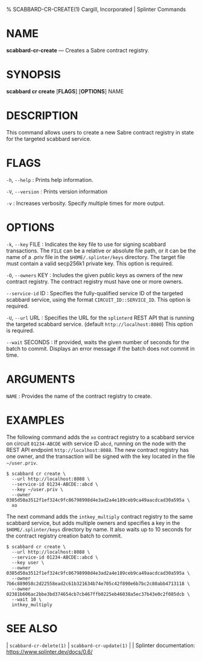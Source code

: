 % SCABBARD-CR-CREATE(1) Cargill, Incorporated | Splinter Commands
<!--
  Copyright 2018-2021 Cargill Incorporated
  Licensed under Creative Commons Attribution 4.0 International License
  https://creativecommons.org/licenses/by/4.0/
-->

NAME
====

**scabbard-cr-create** — Creates a Sabre contract registry.

SYNOPSIS
========

**scabbard cr create** \[**FLAGS**\] \[**OPTIONS**\] NAME

DESCRIPTION
===========
This command allows users to create a new Sabre contract registry in state for
the targeted scabbard service.

FLAGS
=====
`-h`, `--help`
: Prints help information.

`-V`, `--version`
: Prints version information

`-v`
: Increases verbosity. Specify multiple times for more output.

OPTIONS
=======
`-k`, `--key` FILE
: Indicates the key file to use for signing scabbard transactions. The `FILE`
  can be a relative or absolute file path, or it can be the name of a .priv file
  in the `$HOME/.splinter/keys` directory. The target file must contain a valid
  secp256k1 private key. This option is required.

`-O`, `--owners` KEY
: Includes the given public keys as owners of the new contract registry. The
  contract registry must have one or more owners.

`--service-id` ID
: Specifies the fully-qualified service ID of the targeted scabbard service,
  using the format `CIRCUIT_ID::SERVICE_ID`. This option is required.

`-U`, `--url` URL
: Specifies the URL for the `splinterd` REST API that is running the targeted
  scabbard service. (default `http://localhost:8080`) This option is required.

`--wait` SECONDS
: If provided, waits the given number of seconds for the batch to commit.
  Displays an error message if the batch does not commit in time.

ARGUMENTS
=========
`NAME`
: Provides the name of the contract registry to create.

EXAMPLES
========
The following command adds the `xo` contract registry to a scabbard service on
circuit `01234-ABCDE` with service ID `abcd`, running on the node with the
REST API endpoint `http://localhost:8088`. The new contract registry has one
owner, and the transaction will be signed with the key located in the file
`~/user.priv`.

```
$ scabbard cr create \
  --url http://localhost:8088 \
  --service-id 01234-ABCDE::abcd \
  --key ~/user.priv \
  --owner 0385d50a3512f1ef324c9fc86798998d4e3ad2a4e189ceb9ca49aacdcad30a595a \
  xo
```

The next command adds the `intkey_multiply` contract registry to the same
scabbard service, but adds multiple owners and specifies a key in the
`$HOME/.splinter/keys` directory by name. It also waits up to 10 seconds for the
contract registry creation batch to commit.

```
$ scabbard cr create \
  --url http://localhost:8088 \
  --service-id 01234-ABCDE::abcd \
  --key user \
  --owner 0385d50a3512f1ef324c9fc86798998d4e3ad2a4e189ceb9ca49aacdcad30a595a \
  --owner 7b6c889058c2d22558ead2c61b321634b74e705c42f890e6b7bc2c80abb4713118 \
  --owner 02381b606ac2bbe3bd374654cb7cb467ffb0225eb46038a5ec37b43e0c2f085dcb \
  --wait 10 \
  intkey_multiply
```

SEE ALSO
========
| `scabbard-cr-delete(1)`
| `scabbard-cr-update(1)`
|
| Splinter documentation: https://www.splinter.dev/docs/0.6/
